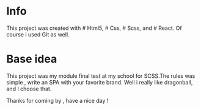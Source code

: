 # Info

This project was created with # Html5, # Css, # Scss, and # React.
Of course i used Git as well.

# Base idea

This project was my module final test at my school for SCSS.The rules was simple , write an SPA with your favorite brand.
Well i really like dragonball, and I choose that.

Thanks for coming by , have a nice day !
